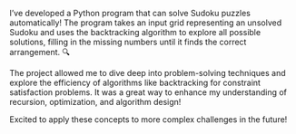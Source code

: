 I’ve developed a Python program that can solve Sudoku puzzles automatically! The program takes an input grid representing an unsolved Sudoku and uses the backtracking algorithm to explore all possible solutions, filling in the missing numbers until it finds the correct arrangement. 🔍

The project allowed me to dive deep into problem-solving techniques and explore the efficiency of algorithms like backtracking for constraint satisfaction problems. It was a great way to enhance my understanding of recursion, optimization, and algorithm design!

Excited to apply these concepts to more complex challenges in the future!
